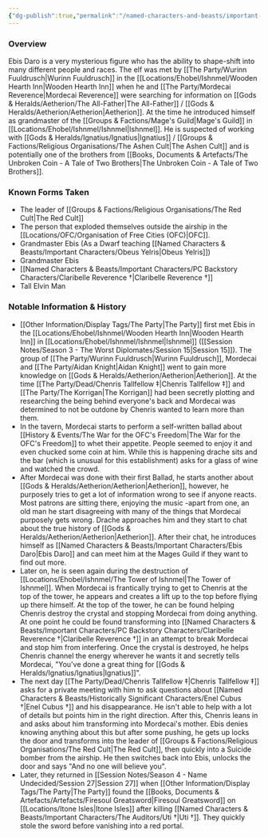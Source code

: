 ```yaml
---
{"dg-publish":true,"permalink":"/named-characters-and-beasts/important-characters/ebis-daro/","tags":["NPC","Important"],"updated":"2025-01-14T20:52:34.884+00:00"}
---
```



### Overview
Ebis Daro is a very mysterious figure who has the ability to shape-shift into many different people and races. The elf was met by [[The Party/Wurinn Fuuldrusch\|Wurinn Fuuldrusch]] in the [[Locations/Ehobel/Ishnmel/Wooden Hearth Inn\|Wooden Hearth Inn]] when he and [[The Party/Mordecai Reverence\|Mordecai Reverence]] were searching for information on [[Gods & Heralds/Aetherion/The All-Father\|The All-Father]] / [[Gods & Heralds/Aetherion/Aetherion\|Aetherion]]. At the time he introduced himself as grandmaster of the [[Groups & Factions/Mage's Guild\|Mage's Guild]] in [[Locations/Ehobel/Ishnmel/Ishnmel\|Ishnmel]]. He is suspected of working with [[Gods & Heralds/Ignatius/Ignatius\|Ignatius]] / [[Groups & Factions/Religious Organisations/The Ashen Cult\|The Ashen Cult]] and is potentially one of the brothers from [[Books, Documents & Artefacts/The Unbroken Coin - A Tale of Two Brothers\|The Unbroken Coin - A Tale of Two Brothers]].

### Known Forms Taken
- The leader of [[Groups & Factions/Religious Organisations/The Red Cult\|The Red Cult]]
- The person that exploded themselves outside the airship in the [[Locations/OFC/Organisation of Free Cities (OFC)\|OFC]].
- Grandmaster Ebis (As a Dwarf teaching [[Named Characters & Beasts/Important Characters/Obeus Yelris\|Obeus Yelris]])
- Grandmaster Ebis 
- [[Named Characters & Beasts/Important Characters/PC Backstory Characters/Claribelle Reverence †\|Claribelle Reverence †]]
- Tall Elvin Man

### Notable Information & History 
- [[Other Information/Display Tags/The Party\|The Party]] first met Ebis in the [[Locations/Ehobel/Ishnmel/Wooden Hearth Inn\|Wooden Hearth Inn]] in [[Locations/Ehobel/Ishnmel/Ishnmel\|Ishnmel]] ([[Session Notes/Season 3 - The Worst Diplomates/Session 15\|Session 15]]). The group of [[The Party/Wurinn Fuuldrusch\|Wurinn Fuuldrusch]], Mordecai and [[The Party/Aidan Knight\|Aidan Knight]] went to gain more knowledge on [[Gods & Heralds/Aetherion/Aetherion\|Aetherion]]. At the time [[The Party/Dead/Chenris Tallfellow ‡\|Chenris Tallfellow ‡]] and [[The Party/The Korrigan\|The Korrigan]] had been secretly plotting and researching the being behind everyone's back and Mordecai was determined to not be outdone by Chenris wanted to learn more than them. 
- In the tavern, Mordecai starts to perform a self-written ballad about [[History & Events/The War for the OFC's Freedom\|The War for the OFC's Freedom]] to whet their appetite. People seemed to enjoy it and even chucked some coin at him. While this is happening drache sits and the bar (which is unusual for this establishment) asks for a glass of wine and watched the crowd. 
- After Mordecai was done with their first Ballad, he starts another about [[Gods & Heralds/Aetherion/Aetherion\|Aetherion]], however, he purposely tries to get a lot of information wrong to see if anyone reacts. Most patrons are sitting there, enjoying the music -apart from one, an old man he start disagreeing with many of the things that Mordecai purposely gets wrong. Drache approaches him and they start to chat about the true history of [[Gods & Heralds/Aetherion/Aetherion\|Aetherion]]. After their chat, he introduces himself as [[Named Characters & Beasts/Important Characters/Ebis Daro\|Ebis Daro]] and can meet him at the Mages Guild if they want to find out more. 
- Later on, he is seen again during the destruction of [[Locations/Ehobel/Ishnmel/The Tower of Ishnmel\|The Tower of Ishnmel]]. When Mordecai is frantically trying to get to Chenris at the top of the tower, he appears and creates a lift up to the top before flying up there himself. At the top of the tower, he can be found helping Chenris destroy the crystal and stopping Mordecai from doing anything. At one point he could be found transforming into [[Named Characters & Beasts/Important Characters/PC Backstory Characters/Claribelle Reverence †\|Claribelle Reverence †]] in an attempt to break Mordecai and stop him from interfering. Once the crystal is destroyed, he helps Chenris channel the energy wherever he wants it and secretly tells Mordecai, "You've done a great thing for [[Gods & Heralds/Ignatius/Ignatius\|Ignatius]]". 
- The next day [[The Party/Dead/Chenris Tallfellow ‡\|Chenris Tallfellow ‡]] asks for a private meeting with him to ask questions about [[Named Characters & Beasts/Historically Significant  Characters/Enel Cubus †\|Enel Cubus †]] and his disappearance. He isn't able to help with a lot of details but points him in the right direction. After this, Chenris leans in and asks about him transforming into Mordecai's mother. Ebis denies knowing anything about this but after some pushing, he gets up locks the door and transforms into the leader of [[Groups & Factions/Religious Organisations/The Red Cult\|The Red Cult]], then quickly into a Suicide bomber from the airship. He then switches back into Ebis, unlocks the door and says "And no one will believe you".
- Later, they returned in [[Session Notes/Season 4 - Name Undecided/Session 27\|Session 27]] when [[Other Information/Display Tags/The Party\|The Party]] found the [[Books, Documents & Artefacts/Artefacts/Firesoul Greatsword\|Firesoul Greatsword]] on [[Locations/Itone Isles\|Itone Isles]] after killing [[Named Characters & Beasts/Important Characters/The Auditors/Uti †\|Uti †]]. They quickly stole the sword before vanishing into a red portal.